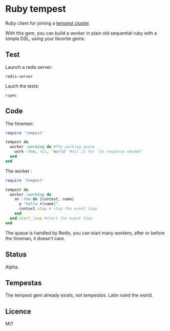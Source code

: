 Ruby tempest
============

Ruby client for joining a [tempest cluster](https://github.com/athoune/node-tempest).

With this gem, you can build a worker in plain old sequential ruby with a simple DSL, using your favorite gems.

Test
----

Launch a redis server:

    redis-server

Lauch the tests:

    rspec

Code
----

The foreman:
```ruby
require 'tempest'

tempest do
  worker :working do #The working queue
    work :foo, nil, 'World' #nil is for 'no response needed'
  end
end
```

The worker :
```ruby
require 'tempest'

tempest do
  worker :working do
    on :foo do |context, name|
      p "hello #{name}"
      context.stop # stop the event loop
    end
  end.start_loop #start the event loop
end
```

The queue is handled by Redis, you can start many workers, after or before the foreman, it doesn't care.

Status
------

Alpha.

Tempestas
---------

The tempest gem already exists, not _tempestas_. Latin ruled the world.

Licence
-------

MIT
